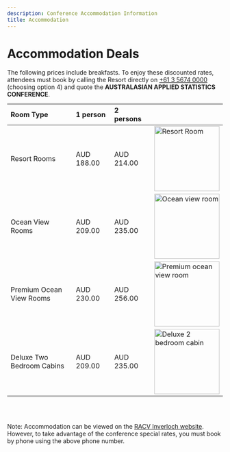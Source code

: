 ```yaml
---
description: Conference Accommodation Information
title: Accommodation
---
```


# Accommodation Deals

The following prices include breakfasts. To enjoy these discounted rates, attendees must book by calling the Resort directly on [+61 3 5674 0000](tel:+61356740000) (choosing option 4) and quote the **AUSTRALASIAN APPLIED STATISTICS CONFERENCE**.

<!---<div class="container" style="margin-left:auto; margin-right:auto">-->
<table style="margin:auto;text-align:left;">
<thead>
  <tr>
    <th>Room Type</th>
    <th>1 person</th>
    <th>2 persons</th>
    <th></th>
  </tr>
</thead>
<tbody>
  <tr>
    <td>Resort Rooms</td>
    <td>AUD 188.00</td>
    <td>AUD 214.00</td>
    <td><img src="/img/accommodation/resort_room.jpg" height="152" width="auto" alt="Resort Room"></td>
  </tr>
  <tr>
    <td>Ocean View Rooms</td>
    <td>AUD 209.00</td>
    <td>AUD 235.00</td>
    <td><img src="/img/accommodation/ocean_view_room.jpg" height="152" width="auto" alt="Ocean view room"></td>
  </tr>
  <tr>
    <td>Premium Ocean View Rooms</td>
    <td>AUD 230.00</td>
    <td>AUD 256.00</td>
    <td><img src="/img/accommodation/premium_ocean_view_room.jpg" height="152" width="auto" alt="Premium ocean view room"></td>
  </tr>
  <tr>
    <td>Deluxe Two Bedroom Cabins</td>
    <td>AUD 209.00</td>
    <td>AUD 235.00</td>
    <td><img src="/img/accommodation/deluxe_2bed_cabin.jpg" height="152" width="auto" alt="Deluxe 2 bedroom cabin"></td>
  </tr>
</tbody>
</table>
<!--</div>-->

<br><br>

Note: Accommodation can be viewed on the [RACV Inverloch website](https://www.racv.com.au/travel-leisure/racv-resorts/our-destinations/inverloch-resort.html).
However, to take advantage of the conference special rates, you must book by phone using the above phone number.


